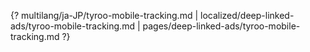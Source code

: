 {? multilang/ja-JP/tyroo-mobile-tracking.md | localized/deep-linked-ads/tyroo-mobile-tracking.md | pages/deep-linked-ads/tyroo-mobile-tracking.md ?}
